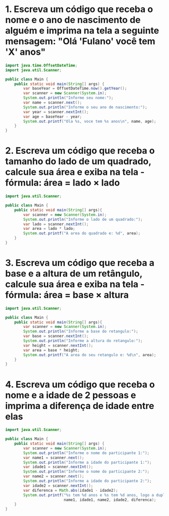 
# 1. Escreva um código que receba o nome e o ano de nascimento de alguém e imprima na tela a seguinte mensagem: "Olá 'Fulano' você tem 'X' anos"
```java
import java.time.OffsetDateTime;
import java.util.Scanner;

public class Main {
    public static void main(String[] args) {
        var baseYear = OffsetDateTime.now().getYear();
        var scanner = new Scanner(System.in);
        System.out.println("Informe seu nome:");
        var name = scanner.next();
        System.out.println("Informe o seu ano de nascimento:");
        var year = scanner.nextInt();
        var age = baseYear - year;
        System.out.printf("Ola %s, voce tem %s anos\n", name, age);
    }
}
```
# 2. Escreva um código que receba o tamanho do lado de um quadrado, calcule sua área e exiba na tela - fórmula: área = lado × lado
```java
import java.util.Scanner;

public class Main {
    public static void main(String[] args){
        var scanner = new Scanner(System.in);
        System.out.println("Informe o lado de um quadrado:");
        var lado = scanner.nextInt();
        var area = lado * lado;
        System.out.printf("A area do quadrado e: %d", area);
    }
}
```
# 3. Escreva um código que receba a base e a altura de um retângulo, calcule sua área e exiba na tela - fórmula: área = base × altura
```java
import java.util.Scanner;

public class Main {
    public static void main(String[] args){
        var scanner = new Scanner(System.in);
        System.out.println("Informe a base do retangulo:");
        var base = scanner.nextInt();
        System.out.println("Informe a altura do retangulo:");
        var height = scanner.nextInt();
        var area = base * height;
        System.out.printf("A area do seu retangulo e: %d\n", area);
    }
}
````
# 4. Escreva um código que receba o nome e a idade de 2 pessoas e imprima a diferença de idade entre elas
```java
import java.util.Scanner;

public class Main {
    public static void main(String[] args) {
        var scanner = new Scanner(System.in);
        System.out.println("Informe o nome do participante 1:");
        var name1 = scanner.next();
        System.out.println("Informe a idade do participante 1:");
        var idade1 = scanner.nextInt();
        System.out.println("Informe o nome do participante 2:");
        var name2 = scanner.next();
        System.out.println("Informe a idade do participante 2:");
        var idade2 = scanner.nextInt();
        var diferenca = Math.abs(idade1 - idade2);
        System.out.printf("%s tem %d anos e %s tem %d anos, logo a dupla tem %d anos de diferença",
                          name1, idade1, name2, idade2, diferenca);
    }
}
